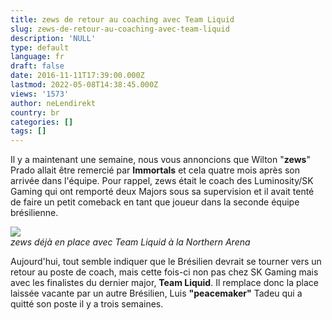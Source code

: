 ```yaml
---
title: zews de retour au coaching avec Team Liquid
slug: zews-de-retour-au-coaching-avec-team-liquid
description: 'NULL'
type: default
language: fr
draft: false
date: 2016-11-11T17:39:00.000Z
lastmod: 2022-05-08T14:38:45.000Z
views: '1573'
author: neLendirekt
country: br
categories: []
tags: []
---
```

Il y a maintenant une semaine, nous vous annoncions que Wilton "**zews**" Prado allait être remercié par **Immortals** et cela quatre mois après son arrivée dans l'équipe. Pour rappel, zews était le coach des Luminosity/SK Gaming qui ont remporté deux Majors sous sa supervision et il avait tenté de faire un petit comeback en tant que joueur dans la seconde équipe brésilienne.

![](/storage/images/5826544235a78_b1bfe11ba735feff8870d76d5b81c200jpg)  
_zews déjà en place avec Team Liquid à la Northern Arena_

Aujourd'hui, tout semble indiquer que le Brésilien devrait se tourner vers un retour au poste de coach, mais cette fois-ci non pas chez SK Gaming mais avec les finalistes du dernier major, **Team Liquid**. Il remplace donc la place laissée vacante par un autre Brésilien, Luis **"peacemaker"** Tadeu qui a quitté son poste il y a trois semaines.

